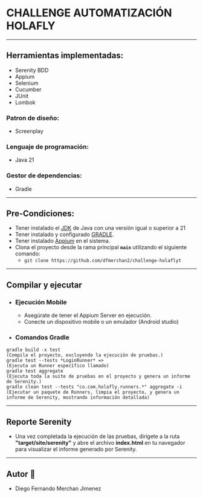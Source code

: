 # CHALLENGE AUTOMATIZACIÓN HOLAFLY

---

## Herramientas implementadas:
* Serenity BDD
* Appium
* Selenium
* Cucumber
* JUnit
* Lombok

### Patron de diseño:
* Screenplay

### Lenguaje de programación:
* Java 21

### Gestor de dependencias:
* Gradle

---

## Pre-Condiciones:
* Tener instalado el [JDK](https://www.oracle.com/co/java/technologies/javase/javase8-archive-downloads.html) de Java con una versión igual o superior a 21
* Tener instalado y configurado [GRADLE](https://gradle.org/releases/).
* Tener instalado [Appium](https://github.com/appium/appium-desktop/releases) en el sistema. 
* Clona el proyecto desde la rama principal **`main`** utilizando el siguiente comando:
    * `git clone https://github.com/dfmerchan2/challenge-holaflyt`
---
## Compilar y ejecutar
* ### Ejecución Mobile
  * Asegúrate de tener el Appium Server en ejecución.
  * Conecte un dispositivo mobile o un emulador (Android studio)
* ### Comandos Gradle
```
gradle build -x test                                                        (Compila el proyecto, excluyendo la ejecución de pruebas.)
gradle test --tests *LoginRunner* =>                                        (Ejecuta un Runner específico llamado)
gradle test aggregate                                                       (Ejecuta toda la suite de pruebas en el proyecto y genera un informe de Serenity.)
gradle clean test --tests "co.com.holafly.runners.*" aggregate -i           (Ejecutar un paquete de Runners, limpia el proyecto, y genera un informe de Serenity, mostrando información detallada)
```

---
## Reporte Serenity
* Una vez completada la ejecución de las pruebas, dirígete a la ruta **"target/site/serenity"** y abre el archivo **index.html** en tu navegador para visualizar el informe generado por Serenity.


---



## Autor 🤖

* Diego Fernando Merchan Jimenez
    